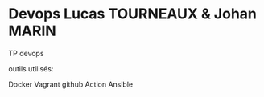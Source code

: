 # Devops Lucas TOURNEAUX & Johan MARIN

TP devops 



outils utilisés:

Docker 
Vagrant 
github Action
Ansible


